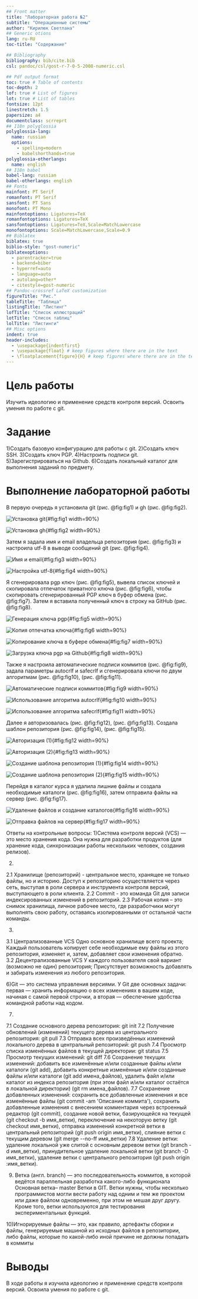 ```yaml
---
## Front matter
title: "Лабораторная работа №2"
subtitle: "Операционные системы"
author: "Кирилюк Светлана"
## Generic otions
lang: ru-RU
toc-title: "Содержание"

## Bibliography
bibliography: bib/cite.bib
csl: pandoc/csl/gost-r-7-0-5-2008-numeric.csl

## Pdf output format
toc: true # Table of contents
toc-depth: 2
lof: true # List of figures
lot: true # List of tables
fontsize: 12pt
linestretch: 1.5
papersize: a4
documentclass: scrreprt
## I18n polyglossia
polyglossia-lang:
  name: russian
  options:
	- spelling=modern
	- babelshorthands=true
polyglossia-otherlangs:
  name: english
## I18n babel
babel-lang: russian
babel-otherlangs: english
## Fonts
mainfont: PT Serif
romanfont: PT Serif
sansfont: PT Sans
monofont: PT Mono
mainfontoptions: Ligatures=TeX
romanfontoptions: Ligatures=TeX
sansfontoptions: Ligatures=TeX,Scale=MatchLowercase
monofontoptions: Scale=MatchLowercase,Scale=0.9
## Biblatex
biblatex: true
biblio-style: "gost-numeric"
biblatexoptions:
  - parentracker=true
  - backend=biber
  - hyperref=auto
  - language=auto
  - autolang=other*
  - citestyle=gost-numeric
## Pandoc-crossref LaTeX customization
figureTitle: "Рис."
tableTitle: "Таблица"
listingTitle: "Листинг"
lofTitle: "Список иллюстраций"
lotTitle: "Список таблиц"
lolTitle: "Листинги"
## Misc options
indent: true
header-includes:
  - \usepackage{indentfirst}
  - \usepackage{float} # keep figures where there are in the text
  - \floatplacement{figure}{H} # keep figures where there are in the text
---
```


# Цель работы

Изучить идеологию и применение средств контроля версий. Освоить умения по работе с git.

# Задание
1)Создать базовую конфигурацию для работы с git.
2)Создать ключ SSH.
3)Создать ключ PGP.
4)Настроить подписи git.
5)Зарегистрироваться на Github.
6)Создать локальный каталог для выполнения заданий по предмету.

# Выполнение лабораторной работы

В первую очередь я установила git (рис. @fig:fig1) и gh (рис. @fig:fig2).

![Установка git](image/fig1.png){#fig:fig1 width=90%}

![Установка gh](image/fig2.png){#fig:fig2 width=90%}

Затем я задала имя и email владельца репозитория (рис. @fig:fig3) и настроила utf-8 в выводе сообщений git
(рис. @fig:fig4).

![Имя и email](image/fig3.png){#fig:fig3 width=90%}

![Настройка utf-8](image/fig4.png){#fig:fig4 width=90%}

Я сгенерировала pgp ключ (рис. @fig:fig5), вывела список ключей и скопировала отпечаток приватного ключа (рис. @fig:fig6), чтобы скопировать сгенерированный PGP ключ в буфер обмена (рис. @fig:fig7). Затем я вставила полученный ключ в строку на GitHub (рис. @fig:fig8).

![Генерация ключа pgp](image/fig5.png){#fig:fig5 width=90%}

![Копия отпечатка ключа](image/fig6.png){#fig:fig6 width=90%}

![Копирование ключа в буфере обмена](image/fig7.png){#fig:fig7 width=90%}

![Загрузка ключа pgp на Github](image/fig8.png){#fig:fig8 width=90%}

Также я настроила автоматические подписи коммитов (рис. @fig:fig9), задала параметры autocrlf и safecrlf и сгенерировала ключи по двум алгоритмам (рис. @fig:fig10), (рис. @fig:fig11).

![Автоматические подписи коммитов](image/fig9.png){#fig:fig9 width=90%}

![Использование алгоритма autocrlf](image/fig10.png){#fig:fig10 width=90%}

![Использование алгоритма safecrlf](image/fig11.png){#fig:fig11 width=90%}

Далее я авторизовалась (рис. @fig:fig12), (рис. @fig:fig13). Создала шаблон репозитория (рис. @fig:fig14), (рис. @fig:fig15).

![Авторизация (1)](image/fig12.png){#fig:fig12 width=90%}

![Авторизация (2)](image/fig13.png){#fig:fig13 width=90%}

![Создание шаблона репозитория (1)](image/fig14.png){#fig:fig14 width=90%}

![Создание шаблона репозитория (2)](image/fig15.png){#fig:fig15 width=90%}

Перейдя в каталог курса я удалила лишние файлы и создала необходимые каталоги (рис. @fig:fig16), затем отправила файлы на сервер (рис. @fig:fig17).

![Удаление файлов и создание каталогов](image/fig16.png){#fig:fig16 width=90%}

![Отправка файлов на сервер](image/fig17.png){#fig:fig17 width=90%}

Ответы на контрольные вопросы:
1)Система контроля версий (VCS) — это место хранения кода. Она нужна для разработки продуктов (для хранение кода, синхронизации работы нескольких человек, создания релизов).

2)
2.1 Хранилище (репозиторий) - центральное место, хранящее не только файлы, но и историю. Доступ к репозиторию осуществляется через сеть, выступая в роли сервера и инструмента контроля версий, выступающего в роли клиента.
2.2 Commit - это команда Git для записи индексированных изменений в репозиторий. 
2.3 Рабочая копия – это снимок хранилища, личное рабочее место, где разработчики могут выполнять свою работу, оставаясь изолированными от остальной части команды.

3)
3.1 Централизованные VCS
Одно основное хранилище всего проекта;
Каждый пользователь копирует себе необходимые ему файлы из этого репозитория, изменяет и, затем, добавляет свои изменения обратно.
3.2 Децентрализованные VCS
У каждого пользователя свой вариант (возможно не один) репозитория;
Присутствует возможность добавлять и забирать изменения из любого репозитория.


6)Git — это система управления версиями. У Git две основных задачи: первая — хранить информацию о всех изменениях в вашем коде, начиная с самой первой строчки, а вторая — обеспечение удобства командной работы над кодом.

7)
7.1 Создание основного дерева репозитория: git init
7.2 Получение обновлений (изменений) текущего дерева из центрального репозитория: git pull
7.3 Отправка всех произведённых изменений локального дерева в центральный репозиторий: git push
7.4 Просмотр списка изменённых файлов в текущей директории: git status
7.5 Просмотр текущих изменений: git diff
7.6 Сохранение текущих изменений: добавить все изменённые и/или созданные файлы и/или каталоги (git add), добавить конкретные изменённые и/или созданные файлы и/или каталоги (git add имена_файлов), удалить файл и/или каталог из индекса репозитория (при этом файл и/или каталог остаётся в локальной директории) (git rm имена_файлов).
7.7 Сохранение добавленных изменений: сохранить все добавленные изменения и все изменённые файлы (git commit -am 'Описание коммита'), сохранить добавленные изменения с внесением комментария через встроенный редактор (git commit), создание новой ветки, базирующейся на текущей (git checkout -b имя_ветки), переключение на некоторую ветку (git checkout имя_ветки), отправка изменений конкретной ветки в центральный репозиторий (git push origin имя_ветки), слияние ветки с текущим деревом (git merge --no-ff имя_ветки)
7.8 Удаление ветки: удаление локальной уже слитой с основным деревом ветки (git branch -d имя_ветки), принудительное удаление локальной ветки (git branch -D имя_ветки), удаление ветки с центрального репозитория (git push origin :имя_ветки).

9) Ветка (англ. branch) — это последовательность коммитов, в которой ведётся параллельная разработка какого-либо функционала Основная ветка– master Ветки в GIT. Ветки нужны, чтобы несколько программистов могли вести работу над одним и тем же проектом или даже файлом одновременно, при этом не мешая друг другу. Кроме того, ветки используются для тестирования экспериментальных функций.

10)Игнорируемые файлы — это, как правило, артефакты сборки и файлы, генерируемые машиной из исходных файлов в репозитории, либо файлы, которые по какой-либо иной причине не должны попадать в коммиты

# Выводы

В ходе работы я изучила идеологию и применение средств контроля версий. Освоила умения по работе с git.
